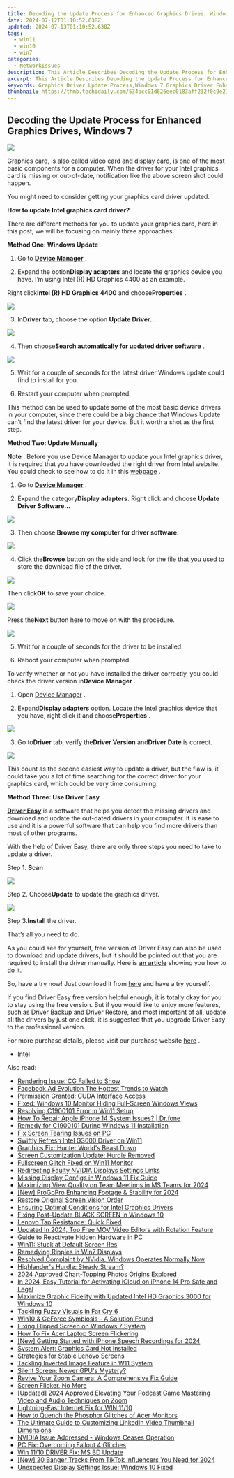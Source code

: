 ```yaml
---
title: Decoding the Update Process for Enhanced Graphics Drives, Windows 7
date: 2024-07-12T01:10:52.638Z
updated: 2024-07-13T01:10:52.638Z
tags:
  - win11
  - win10
  - win7
categories:
  - NetworkIssues
description: This Article Describes Decoding the Update Process for Enhanced Graphics Drives, Windows 7
excerpt: This Article Describes Decoding the Update Process for Enhanced Graphics Drives, Windows 7
keywords: Graphics Driver Update Process,Windows 7 Graphics Driver Enhancement,Enhancing System Graphics Performance,Upgrading Graphics Drivers on Windows 7,Best Practices for Graphics Driver Updates in Windows 7,Optimizing Graphics Card Performance with Windows 7 Drivers,Graphics Driver Compatibility Issues in Windows 7
thumbnail: https://thmb.techidaily.com/534bcc01d626eec0183aff232f0c9e211e75d3b58d6731fdc6da8a1b96d39a6c.jpg
---
```


## Decoding the Update Process for Enhanced Graphics Drives, Windows 7

![](https://images.drivereasy.com/wp-content/uploads/2016/07/img_578613b251e97.png)
  
 Graphics card, is also called video card and display card, is one of the most basic components for a computer. When the driver for your Intel graphics card is missing or out-of-date, notification like the above screen shot could happen.
  
 You might need to consider getting your graphics card driver updated.

**How to update Intel graphics card driver?**
  
 There are different methods for you to update your graphics card, here in this post, we will be focusing on mainly three approaches.

   **Method One: Windows Update**
  
 1) Go to **[Device Manager](https://tools.techidaily.com/drivereasy/download/)**  .
  
 2) Expand the option**Display adapters** and locate the graphics device you have. I’m using Intel (R) HD Graphics 4400 as an example.
  
 Right click**Intel (R) HD Graphics 4400** and choose**Properties** .  
  
![](https://images.drivereasy.com/wp-content/uploads/2016/06/img_5768e88d4c28f.png)
  
 3) In**Driver** tab, choose the option **Update Driver…**
  
![](https://images.drivereasy.com/wp-content/uploads/2016/06/img_5768e8d948fcb.png)
  
 4) Then choose**Search automatically for updated driver software** .  
  
![](https://images.drivereasy.com/wp-content/uploads/2016/06/img_5768e905dec87.png)
  
 5) Wait for a couple of seconds for the latest driver Windows update could find to install for you.
  
 6) Restart your computer when prompted.
  
 This method can be used to update some of the most basic device drivers in your computer, since there could be a big chance that Windows Update can’t find the latest driver for your device. But it worth a shot as the first step.
  
 **Method Two: Update Manually**
  
**Note** : Before you use Device Manager to update your Intel graphics driver, it is required that you have downloaded the right driver from Intel website. You could check to see how to do it in this [webpage](https://tools.techidaily.com/drivereasy/download/) .
  
 1) Go to [**Device Manager**](https://tools.techidaily.com/drivereasy/download/) .  
  
 2) Expand the category**Display adapters.** Right click and choose **Update Driver Software…**
  
![](https://images.drivereasy.com/wp-content/uploads/2016/06/img_5768e51d02654.png)
  
 3) Then choose **Browse my computer for driver software.**
  
![](https://images.drivereasy.com/wp-content/uploads/2016/06/img_5768e52c20ba5.png)
  
 4) Click the**Browse** button on the side and look for the file that you used to store the download file of the driver.
  
![](https://images.drivereasy.com/wp-content/uploads/2016/06/img_5768e53d4e82e.png)
  
 Then click**OK** to save your choice.  
  
![](https://images.drivereasy.com/wp-content/uploads/2016/06/img_5768e56fb802f.png)
  
 Press the**Next** button here to move on with the procedure.
  
![](https://images.drivereasy.com/wp-content/uploads/2016/06/img_5768e57fe2fcf.png)
  
 5) Wait for a couple of seconds for the driver to be installed.
  
 6) Reboot your computer when prompted.
  
 To verify whether or not you have installed the driver correctly, you could check the driver version in**Device Manager** .
  
 1) Open [Device Manager](https://tools.techidaily.com/drivereasy/download/) .
  
 2) Expand**Display adapters** option. Locate the Intel graphics device that you have, right click it and choose**Properties** .
  
![](https://images.drivereasy.com/wp-content/uploads/2016/06/img_5768e683d026d.png)
  
 3) Go to**Driver** tab, verify the**Driver Version** and**Driver Date** is correct.  
  
![](https://images.drivereasy.com/wp-content/uploads/2016/06/img_5768e6fc5a068.png)

 This count as the second easiest way to update a driver, but the flaw is, it could take you a lot of time searching for the correct driver for your graphics card, which could be very time consuming.
  
**Method Three: Use Driver Easy**
  
**[Driver Easy](https://tools.techidaily.com/drivereasy/download/)**  is a software that helps you detect the missing drivers and download and update the out-dated drivers in your computer. It is ease to use and it is a powerful software that can help you find more drivers than most of other programs.
  
 With the help of Driver Easy, there are only three steps you need to take to update a driver.  
  
 Step 1. **Scan**
  
![](https://images.drivereasy.com/wp-content/uploads/2017/04/img_58e763a39732f.png)
  
 Step 2\. Choose**Update** to update the graphics driver.
  
![](https://images.drivereasy.com/wp-content/uploads/2017/04/img_58e763b51002c.jpg)
  
 Step 3.**Install** the driver.
  
 That’s all you need to do.
  
 As you could see for yourself, free version of Driver Easy can also be used to download and update drivers, but it should be pointed out that you are required to install the driver manually. Here is **[an article](https://tools.techidaily.com/drivereasy/download/)**  showing you how to do it.
  
 So, have a try now! Just download it from [here](https://tools.techidaily.com/drivereasy/download/) and have a try yourself.
  
 If you find Driver Easy free version helpful enough, it is totally okay for you to stay using the free version. But if you would like to enjoy more features, such as Driver Backup and Driver Restore, and most important of all, update all the drivers by just one click, it is suggested that you upgrade Driver Easy to the professional version.
  
 For more purchase details, please visit our purchase website [here](https://tools.techidaily.com/drivereasy/download/) .

* [Intel](https://tools.techidaily.com/drivereasy/download/)

<ins class="adsbygoogle"
     style="display:block"
     data-ad-format="autorelaxed"
     data-ad-client="ca-pub-7571918770474297"
     data-ad-slot="1223367746"></ins>



<ins class="adsbygoogle"
     style="display:block"
     data-ad-client="ca-pub-7571918770474297"
     data-ad-slot="8358498916"
     data-ad-format="auto"
     data-full-width-responsive="true"></ins>



<span class="atpl-alsoreadstyle">Also read:</span>
<div><ul>
<li><a href="https://network-issues.techidaily.com/rendering-issue-cg-failed-to-show/"><u>Rendering Issue: CG Failed to Show</u></a></li>
<li><a href="https://facebook-video-recording.techidaily.com/facebook-ad-evolution-the-hottest-trends-to-watch/"><u>Facebook Ad Evolution  The Hottest Trends to Watch</u></a></li>
<li><a href="https://network-issues.techidaily.com/permission-granted-cuda-interface-access/"><u>Permission Granted: CUDA Interface Access</u></a></li>
<li><a href="https://network-issues.techidaily.com/fixed-windows-10-monitor-hiding-full-screen-windows-views/"><u>Fixed: Windows 10 Monitor Hiding Full-Screen Windows Views</u></a></li>
<li><a href="https://network-issues.techidaily.com/resolving-c1900101-error-in-win11-setup/"><u>Resolving C1900101 Error in Win11 Setup</u></a></li>
<li><a href="https://techidaily.com/how-to-repair-apple-iphone-14-system-issues-drfone-by-drfone-ios-system-repair-ios-system-repair/"><u>How To Repair Apple iPhone 14 System Issues? | Dr.fone</u></a></li>
<li><a href="https://network-issues.techidaily.com/remedy-for-c1900101-during-windows-11-installation/"><u>Remedy for C1900101 During Windows 11 Installation</u></a></li>
<li><a href="https://network-issues.techidaily.com/fix-screen-tearing-issues-on-pc/"><u>Fix Screen Tearing Issues on PC</u></a></li>
<li><a href="https://network-issues.techidaily.com/swiftly-refresh-intel-g3000-driver-on-win11/"><u>Swiftly Refresh Intel G3000 Driver on Win11</u></a></li>
<li><a href="https://network-issues.techidaily.com/graphics-fix-hunter-worlds-beast-down/"><u>Graphics Fix: Hunter World's Beast Down</u></a></li>
<li><a href="https://network-issues.techidaily.com/screen-customization-update-hurdle-removed/"><u>Screen Customization Update: Hurdle Removed</u></a></li>
<li><a href="https://network-issues.techidaily.com/fullscreen-glitch-fixed-on-win11-monitor/"><u>Fullscreen Glitch Fixed on Win11 Monitor</u></a></li>
<li><a href="https://network-issues.techidaily.com/redirecting-faulty-nvidia-displays-settings-links/"><u>Redirecting Faulty NVIDIA Displays Settings Links</u></a></li>
<li><a href="https://network-issues.techidaily.com/missing-display-configs-in-windows-11-fix-guide/"><u>Missing Display Configs in Windows 11 Fix Guide</u></a></li>
<li><a href="https://extra-approaches.techidaily.com/maximizing-view-quality-on-team-meetings-in-ms-teams-for-2024/"><u>Maximizing View Quality on Team Meetings in MS Teams for 2024</u></a></li>
<li><a href="https://fox-friendly.techidaily.com/new-progopro-enhancing-footage-and-stability-for-2024/"><u>[New] ProGoPro  Enhancing Footage & Stability for 2024</u></a></li>
<li><a href="https://network-issues.techidaily.com/restore-original-screen-vision-order/"><u>Restore Original Screen Vision Order</u></a></li>
<li><a href="https://network-issues.techidaily.com/ensuring-optimal-conditions-for-intel-graphics-drivers/"><u>Ensuring Optimal Conditions for Intel Graphics Drivers</u></a></li>
<li><a href="https://network-issues.techidaily.com/fixing-post-update-black-screen-in-windows-10/"><u>Fixing Post-Update BLACK SCREEN in Windows 10</u></a></li>
<li><a href="https://network-issues.techidaily.com/lenovo-tap-resistance-quick-fixed/"><u>Lenovo Tap Resistance: Quick Fixed</u></a></li>
<li><a href="https://ai-video-tools.techidaily.com/updated-in-2024-top-free-mov-video-editors-with-rotation-feature/"><u>Updated In 2024, Top Free MOV Video Editors with Rotation Feature</u></a></li>
<li><a href="https://network-issues.techidaily.com/guide-to-reactivate-hidden-hardware-in-pc/"><u>Guide to Reactivate Hidden Hardware in PC</u></a></li>
<li><a href="https://network-issues.techidaily.com/win11-stuck-at-default-screen-res/"><u>Win11: Stuck at Default Screen Res</u></a></li>
<li><a href="https://network-issues.techidaily.com/remedying-ripples-in-win7-displays/"><u>Remedying Ripples in Win7 Displays</u></a></li>
<li><a href="https://network-issues.techidaily.com/resolved-complaint-by-nvidia-windows-operates-normally-now/"><u>Resolved Complaint by NVidia, Windows Operates Normally Now</u></a></li>
<li><a href="https://network-issues.techidaily.com/highlanders-hurdle-steady-stream/"><u>Highlander's Hurdle: Steady Stream?</u></a></li>
<li><a href="https://extra-hints.techidaily.com/2024-approved-chart-topping-photos-origins-explored/"><u>2024 Approved  Chart-Topping Photos  Origins Explored</u></a></li>
<li><a href="https://activate-lock.techidaily.com/in-2024-easy-tutorial-for-activating-icloud-on-iphone-14-pro-safe-and-legal-by-drfone-ios/"><u>In 2024, Easy Tutorial for Activating iCloud on iPhone 14 Pro Safe and Legal</u></a></li>
<li><a href="https://network-issues.techidaily.com/maximize-graphic-fidelity-with-updated-intel-hd-graphics-3000-for-windows-10/"><u>Maximize Graphic Fidelity with Updated Intel HD Graphics 3000 for Windows 10</u></a></li>
<li><a href="https://network-issues.techidaily.com/tackling-fuzzy-visuals-in-far-cry-6/"><u>Tackling Fuzzy Visuals in Far Cry 6</u></a></li>
<li><a href="https://network-issues.techidaily.com/win10-and-geforce-symbiosis-a-solution-found/"><u>Win10 & GeForce Symbiosis - A Solution Found</u></a></li>
<li><a href="https://network-issues.techidaily.com/fixing-flipped-screen-on-windows-7-system/"><u>Fixing Flipped Screen on Windows 7 System</u></a></li>
<li><a href="https://network-issues.techidaily.com/how-to-fix-acer-laptop-screen-flickering/"><u>How To Fix Acer Laptop Screen Flickering</u></a></li>
<li><a href="https://screen-mirroring-recording.techidaily.com/new-getting-started-with-iphone-speech-recordings-for-2024/"><u>[New] Getting Started with iPhone Speech Recordings for 2024</u></a></li>
<li><a href="https://network-issues.techidaily.com/system-alert-graphics-card-not-installed/"><u>System Alert: Graphics Card Not Installed</u></a></li>
<li><a href="https://network-issues.techidaily.com/strategies-for-stable-lenovo-screens/"><u>Strategies for Stable Lenovo Screens</u></a></li>
<li><a href="https://network-issues.techidaily.com/tackling-inverted-image-feature-in-w11-system/"><u>Tackling Inverted Image Feature in W11 System</u></a></li>
<li><a href="https://network-issues.techidaily.com/silent-screen-newer-gpus-mystery/"><u>Silent Screen: Newer GPU's Mystery?</u></a></li>
<li><a href="https://network-issues.techidaily.com/revive-your-zoom-camera-a-comprehensive-fix-guide/"><u>Revive Your Zoom Camera: A Comprehensive Fix Guide</u></a></li>
<li><a href="https://network-issues.techidaily.com/screen-flicker-no-more/"><u>Screen Flicker, No More</u></a></li>
<li><a href="https://on-screen-recording.techidaily.com/updated-2024-approved-elevating-your-podcast-game-mastering-video-and-audio-techniques-on-zoom/"><u>[Updated] 2024 Approved  Elevating Your Podcast Game  Mastering Video and Audio Techniques on Zoom</u></a></li>
<li><a href="https://network-issues.techidaily.com/lightning-fast-internet-fix-for-win-1110/"><u>Lightning-Fast Internet Fix for WIN 11/10</u></a></li>
<li><a href="https://network-issues.techidaily.com/how-to-quench-the-phosphor-glitches-of-acer-monitors/"><u>How to Quench the Phosphor Glitches of Acer Monitors</u></a></li>
<li><a href="https://video-ai-editor.techidaily.com/the-ultimate-guide-to-customizing-linkedin-video-thumbnail-dimensions/"><u>The Ultimate Guide to Customizing LinkedIn Video Thumbnail Dimensions</u></a></li>
<li><a href="https://network-issues.techidaily.com/nvidia-issue-addressed-windows-ceases-operation/"><u>NVIDIA Issue Addressed - Windows Ceases Operation</u></a></li>
<li><a href="https://network-issues.techidaily.com/pc-fix-overcoming-fallout-4-glitches/"><u>PC Fix: Overcoming Fallout 4 Glitches</u></a></li>
<li><a href="https://network-issues.techidaily.com/win-1110-driver-fix-ms-bd-update/"><u>Win 11/10 DRIVER Fix: MS BD Update</u></a></li>
<li><a href="https://tiktok-video-recordings.techidaily.com/new-20-banger-tracks-from-tiktok-influencers-you-need-for-2024/"><u>[New] 20 Banger Tracks From TikTok Influencers You Need for 2024</u></a></li>
<li><a href="https://network-issues.techidaily.com/unexpected-display-settings-issue-windows-10-fixed/"><u>Unexpected Display Settings Issue: Windows 10 Fixed</u></a></li>
</ul></div>
